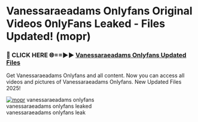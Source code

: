 # Vanessaraeadams Onlyfans Original Videos 0nlyFans Leaked - Files Updated! (mopr)

<h3>🔴 CLICK HERE 🌐==►► <a href="https://tinyurl.com/2jnfzry5" rel="nofollow">Vanessaraeadams Onlyfans Updated Files</a></h3>

Get Vanessaraeadams Onlyfans and all content. Now you can access all videos and pictures of Vanessaraeadams Onlyfans. New Updated Files 2025!

[![mopr](https://i.imgur.com/GyGTBgg.gif)](https://tinyurl.com/2jnfzry5)
vanessaraeadams onlyfans<br>
vanessaraeadams onlyfans leaked<br>
vanessaraeadams onlyfans leak